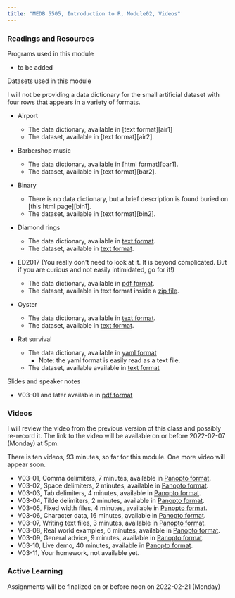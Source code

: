 ```yaml
---
title: "MEDB 5505, Introduction to R, Module02, Videos"
---
```


### Readings and Resources

Programs used in this module

+ to be added

Datasets used in this module

I will not be providing a data dictionary for the small artificial dataset with four rows that appears in a variety of formats.

+ Airport
  + The data dictionary, available in [text format][air1]
  + The dataset, available in [text format][air2].

+ Barbershop music
  + The data dictionary, available in [html format][bar1]. 
  + The dataset, available in [text format][bar2].
  
+ Binary
  + There is no data dictionary, but a brief description is found buried on [this html page][bin1].
  + The dataset, available in [text format][bin2].

+ Diamond rings
  + The data dictionary, available in [text format][diamond1].
  + The dataset, available in [text format][diamond2].

+ ED2017 (You really don't need to look at it. It is beyond complicated. But if you are curious and not easily intimidated, go for it!)
  + The data dictionary, available in [pdf format][ed2017a].
  + The dataset, available in text format inside a [zip file][ed2017b].

+ Oyster
  + The data dictionary, available in [text format][oyster1].
  + The dataset, available in [text format][oyster2].
  
+ Rat survival
  + The data dictionary, available in [yaml format][rats1]
    + Note: the yaml format is easily read as a text file.
  + The dataset, available available in [text format][rats2]
  
Slides and speaker notes

+ V03-01 and later available in [pdf format][git1]

### Videos

I will review the video from the previous version of this class and possibly re-record it. The link to the video will be available on or before 2022-02-07 (Monday) at 5pm.

There is ten videos, 93 minutes, so far for this module. One more video will appear soon.

+ V03-01, Comma delimiters, 7 minutes, available in [Panopto format][v0301].
+ V03-02, Space delimiters, 2 minutes, available in [Panopto format][v0302].
+ V03-03, Tab delimiters, 4 minutes, available in [Panopto format][v0303].
+ V03-04, Tilde delimiters, 2 minutes, available in [Panopto format][v0304].
+ V03-05, Fixed width files, 4 minutes, available in [Panopto format][v0305].
+ V03-06, Character data, 16 minutes, available in [Panopto format][v0306].
+ V03-07, Writing text files, 3 minutes, available in [Panopto format][v0307].
+ V03-08, Real world examples, 6 minutes, available in [Panopto format][v0308].
+ V03-09, General advice, 9 minutes, available in [Panopto format][v0309].
+ V03-10, Live demo, 40 minutes, available in [Panopto format][v0310].
+ V03-11, Your homework, not available yet.


### Active Learning

Assignments will be finalized on or before noon on 2022-02-21 (Monday)

[git1]: https://github.com/pmean/classes/blob/master/introduction-to-r/results/v03-slides-and-speaker-notes.pdf

[v0301]: https://umsystem.hosted.panopto.com/Panopto/Pages/Viewer.aspx?id=280d3e27-95f5-43fb-96b9-ae53011cb7c3
[v0302]: https://umsystem.hosted.panopto.com/Panopto/Pages/Viewer.aspx?id=4ef42c40-36c4-43fb-aea5-ae53011f4598
[v0303]: https://umsystem.hosted.panopto.com/Panopto/Pages/Viewer.aspx?id=59876877-7a9c-44ac-8dbf-ae530120c60b
[v0304]: https://umsystem.hosted.panopto.com/Panopto/Pages/Viewer.aspx?id=daf9b6cb-36a8-48b2-b32c-ae5301226e9c
[v0305]: https://umsystem.hosted.panopto.com/Panopto/Pages/Viewer.aspx?id=20866dca-a59c-45d1-8647-ae530123e623
[v0306]: https://umsystem.hosted.panopto.com/Panopto/Pages/Viewer.aspx?id=7688004e-dff8-44c6-9432-ae5301254910
[v0307]: https://umsystem.hosted.panopto.com/Panopto/Pages/Viewer.aspx?id=b182ff07-539b-45a6-97bc-ae53016e20c7
[v0308]: https://umsystem.hosted.panopto.com/Panopto/Pages/Viewer.aspx?id=b2264b47-72cf-4558-a8a4-ae53016efdcc
[v0309]: https://umsystem.hosted.panopto.com/Panopto/Pages/Viewer.aspx?id=05b2dc68-3beb-4105-802c-ae530170f1cf
[v0310]: https://umsystem.hosted.panopto.com/Panopto/Pages/Viewer.aspx?id=f25a32f4-2f1e-40d2-867c-ae5301751fe1

[airport1]: http://jse.amstat.org/datasets/airport.txt
[airport2]: http://jse.amstat.org/datasets/airport.dat.txt
  
[barber1]: https://dasl.datadescription.com/datafile/barbershop-music/
[barber2]: https://dasl.datadescription.com/download/data/3061

[binary1]: https://stats.oarc.ucla.edu/r/dae/logit-regression/
[binary2]: https://stats.idre.ucla.edu/stat/data/binary.csv

[diamond1]: http://jse.amstat.org/datasets/diamond.txt
[diamond2]: http://jse.amstat.org/datasets/diamond.dat.txt

[ed2017a]: https://ftp.cdc.gov/pub/Health_Statistics/NCHS/Dataset_Documentation/NHAMCS/doc17_ed-508.pdf  
[ed2017b]: https://ftp.cdc.gov/pub/Health_Statistics/NCHS/Datasets/NHAMCS/ED2017.zip  

[oyster1]: http://jse.amstat.org/datasets/30oysters.txt  
[oyster2]: http://jse.amstat.org/datasets/30oysters.dat.txt

[rats1]: https://github.com/pmean/classes/blob/master/survival-models/2020/data/rats-data-dictonary.yaml
[rats2]: https://raw.githubusercontent.com/pmean/classes/master/survival-models/2020/data/rats.csv

